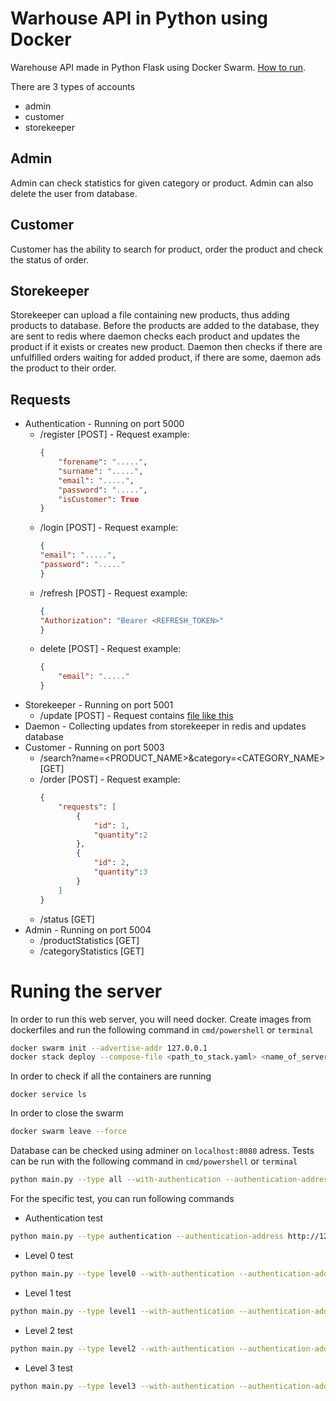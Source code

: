 # Warhouse API in Python using Docker

Warehouse API made in Python Flask using Docker Swarm. [How to run](#Runing-the-server).

There are 3 types of accounts
 - admin
 - customer
 - storekeeper

## Admin
Admin can check statistics for given category or product. Admin can also delete the user from database.

## Customer
Customer has the ability to search for product, order the product and check the status of order.

## Storekeeper
Storekeeper can upload a file containing new products, thus adding products to database. Before the products are added to the database, they are sent to redis where daemon checks each product and updates the product if it exists or creates new product. Daemon then checks if there are unfulfilled orders waiting for added product, if there are some, daemon ads the product to their order.

## Requests

 - Authentication - Running on port 5000
    - /register [POST] - 
        Request example:
        ```json
        {
            "forename": ".....",
            "surname": ".....",
            "email": ".....",
            "password": ".....",
            "isCustomer": True
        }
        ```
    - /login [POST] - Request example:
        ```json
        {
        "email": ".....",
        "password": "....."
        }
        ```
    - /refresh [POST] - Request example:
        ```json
        {
        "Authorization": "Bearer <REFRESH_TOKEN>"
        }
        ```
    - delete [POST] - Request example:
        ```json
        {
            "email": "....."
        }
        ```
 - Storekeeper - Running on port 5001
    - /update [POST] - Request contains [file like this](https://github.com/DusanTodorovic5/docker-web-shop-api/blob/main/application/testing/temp.csv)
 - Daemon - Collecting updates from storekeeper in redis and updates database
 - Customer - Running on port 5003
    - /search?name=<PRODUCT_NAME>&category=<CATEGORY_NAME> [GET]
    - /order [POST] - Request example:
        ```json
        {
            "requests": [
                {
                    "id": 1,
                    "quantity":2
                },
                {
                    "id": 2,
                    "quantity":3
                }
            ]
        }
        ```
    - /status [GET]
 - Admin - Running on port 5004
    - /productStatistics [GET]
    - /categoryStatistics [GET]


# Runing the server

In order to run this web server, you will need docker. Create images from dockerfiles and run the following command in ``cmd/powershell`` or ``terminal``
```bash
docker swarm init --advertise-addr 127.0.0.1
docker stack deploy --compose-file <path_to_stack.yaml> <name_of_server>
```
In order to check if all the containers are running
```
docker service ls
```
In order to close the swarm
```bash
docker swarm leave --force
```

Database can be checked using adminer on ``localhost:8080`` adress.
Tests can be run with the following command in ``cmd/powershell`` or ``terminal``
```bash
python main.py --type all --with-authentication --authentication-address http://127.0.0.1:5000 --jwt-secret JWTSecretDevKey --roles-field roles --administrator-role 1 --customer-role 2 --warehouse-role 3 --customer-address http://127.0.0.1:5001 --warehouse-address http://127.0.0.1:5002 --administrator-address http://127.0.0.1:5003
```
For the specific test, you can run following commands
- Authentication test
```bash
python main.py --type authentication --authentication-address http://127.0.0.1:5000 --jwt-secret JWTSecretDevKey --roles-field roles --administrator-role 1 --customer-role 2 --warehouse-role 3
```
- Level 0 test
```bash
python main.py --type level0 --with-authentication --authentication-address http://127.0.0.1:5000 --customer-address http://127.0.0.1:5001 --warehouse-address http://127.0.0.1:5002
```
- Level 1 test
```bash
python main.py --type level1 --with-authentication --authentication-address http://127.0.0.1:5000 --customer-address http://127.0.0.1:5001 --warehouse-address http://127.0.0.1:5002
```
- Level 2 test
```bash
python main.py --type level2 --with-authentication --authentication-address http://127.0.0.1:5000 --customer-address http://127.0.0.1:5001 --warehouse-address http://127.0.0.1:5002
```
- Level 3 test
```bash
python main.py --type level3 --with-authentication --authentication-address http://127.0.0.1:5000 --customer-address http://127.0.0.1:5001 --warehouse-address http://127.0.0.1:5002 --administrator-address http://127.0.0.1:5003
```
